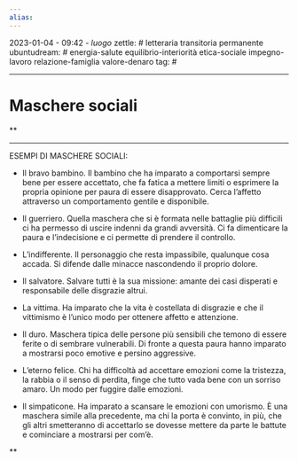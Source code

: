 ```yaml
---
alias: 
---
```

2023-01-04 - 09:42 - *luogo*
zettle: # letteraria transitoria permanente
ubuntudream: # energia-salute equilibrio-interiorità etica-sociale impegno-lavoro relazione-famiglia valore-denaro 
tag: #

---
# Maschere sociali

**

---

ESEMPI DI MASCHERE SOCIALI:

  

-   Il bravo bambino. Il bambino che ha imparato a comportarsi sempre bene per essere accettato, che fa fatica a mettere limiti o esprimere la propria opinione per paura di essere disapprovato. Cerca l’affetto attraverso un comportamento gentile e disponibile.
    
-   Il guerriero. Quella maschera che si è formata nelle battaglie più difficili ci ha permesso di uscire indenni da grandi avversità. Ci fa dimenticare la paura e l’indecisione e ci permette di prendere il controllo.
    
-   L’indifferente. Il personaggio che resta impassibile, qualunque cosa accada. Si difende dalle minacce nascondendo il proprio dolore.
    
-   Il salvatore. Salvare tutti è la sua missione: amante dei casi disperati e responsabile delle disgrazie altrui.
    
-   La vittima. Ha imparato che la vita è costellata di disgrazie e che il vittimismo è l’unico modo per ottenere affetto e attenzione.
    
-   Il duro. Maschera tipica delle persone più sensibili che temono di essere ferite o di sembrare vulnerabili. Di fronte a questa paura hanno imparato a mostrarsi poco emotive e persino aggressive.
    

-   L’eterno felice. Chi ha difficoltà ad accettare emozioni come la tristezza, la rabbia o il senso di perdita, finge che tutto vada bene con un sorriso amaro. Un modo per fuggire dalle emozioni.
    
-   Il simpaticone. Ha imparato a scansare le emozioni con umorismo. È una maschera simile alla precedente, ma chi la porta è convinto, in più, che gli altri smetteranno di accettarlo se dovesse mettere da parte le battute e cominciare a mostrarsi per com’è.
    

  
**